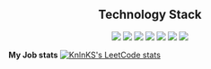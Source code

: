 <p align="center">
 
</p align="center">

<h2 align="center">Technology Stack</h2>

<p align="center">
    <img src="https://img.shields.io/badge/Python-3776AB?style=for-the-badge&logo=python&logoColor=white"/>
    <img src="https://img.shields.io/badge/Django-092E20?style=for-the-badge&logo=django&logoColor=white"/>
    <img src="https://img.shields.io/badge/aiogram-2CA5E0?style=for-the-badge&logo=python&logoColor=white"/>
    <img src="https://img.shields.io/badge/Celery-2CA043?style=for-the-badge&logo=celery&logoColor=white"/>
    <img src="https://img.shields.io/badge/PostgreSQL-336791?style=for-the-badge&logo=postgresql&logoColor=white"/>
    <img src="https://img.shields.io/badge/Redis-DC382D?style=for-the-badge&logo=redis&logoColor=white"/>
    <img src="https://img.shields.io/badge/MySQL-4479A1?style=for-the-badge&logo"/>
</p>


<b>My Job stats</b>
[![KnlnKS's LeetCode stats](https://leetcode-stats-six.vercel.app/api?username=leabrun&theme=dark)](https://github.com/KnlnKS/leetcode-stats)
